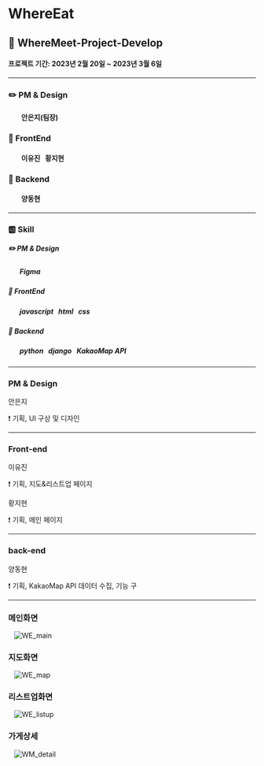 # WhereEat
## :pushpin: WhereMeet-Project-Develop


#### 프로젝트 기간: 2023년 2월 20일 ~ 2023년 3월 6일
---

### :pencil2: PM & Design

#### &nbsp;&nbsp;&nbsp;&nbsp;&nbsp;&nbsp;&nbsp;&nbsp;안은지(팀장)


### :art: FrontEnd
#### &nbsp;&nbsp;&nbsp;&nbsp;&nbsp;&nbsp;&nbsp;&nbsp;이유진 &nbsp;  황지현


### :rocket: Backend
#### &nbsp;&nbsp;&nbsp;&nbsp;&nbsp;&nbsp;&nbsp;&nbsp;양동현

---

### :ab: Skill


##### :pencil2: PM & Design


##### &nbsp;&nbsp;&nbsp;&nbsp;&nbsp;&nbsp;&nbsp;Figma


##### :art: FrontEnd


##### &nbsp;&nbsp;&nbsp;&nbsp;&nbsp;&nbsp;&nbsp;javascript &nbsp; html &nbsp; css



##### :rocket: Backend


##### &nbsp;&nbsp;&nbsp;&nbsp;&nbsp;&nbsp;&nbsp;python &nbsp; django &nbsp; KakaoMap API

---
### PM & Design

안은지

:exclamation: 기획, UI 구상 및 디자인

---

### Front-end

이유진

:exclamation: 기획, 지도&리스트업 페이지


황지현

:exclamation: 기획, 메인 페이지

---

### back-end

양동현

:exclamation: 기획, KakaoMap API 데이터 수집, 기능 구 


---
### 메인화면
&nbsp;&nbsp;
![WE_main](https://user-images.githubusercontent.com/77216812/230776605-62f46080-5b48-433e-98ee-f9e04e88a0ed.png)


### 지도화면
&nbsp;&nbsp;
![WE_map](https://user-images.githubusercontent.com/77216812/230776607-b41f1ccc-a7f1-423a-ad98-1303850e5eab.png)


### 리스트업화면
&nbsp;&nbsp;
![WE_listup](https://user-images.githubusercontent.com/77216812/230776609-ee63bf35-868d-49b0-bb37-1c5ff5f2b618.png)


### 가게상세
&nbsp;&nbsp;
![WM_detail](https://user-images.githubusercontent.com/77216812/230776230-e7a66800-b78f-4897-a7b6-06bb7dc432a2.png)
